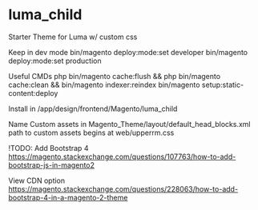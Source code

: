 # luma_child
Starter Theme for Luma w/ custom css

Keep in dev mode 
bin/magento deploy:mode:set developer
bin/magento deploy:mode:set production

Useful CMDs
php bin/magento cache:flush && php bin/magento cache:clean && bin/magento indexer:reindex
bin/magento setup:static-content:deploy


Install in /app/design/frontend/Magento/luma_child


Name Custom assets in Magento_Theme/layout/default_head_blocks.xml
path to custom assets begins at web/upperrm.css



!TODO: Add Bootstrap 4
https://magento.stackexchange.com/questions/107763/how-to-add-bootstrap-js-in-magento2

View CDN option https://magento.stackexchange.com/questions/228063/how-to-add-bootstrap-4-in-a-magento-2-theme
